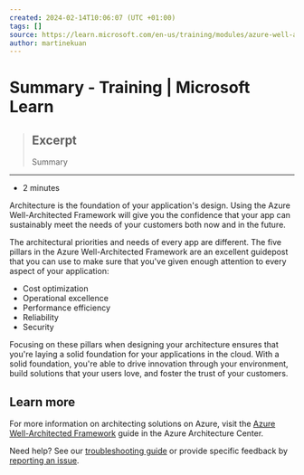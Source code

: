 ```yaml
---
created: 2024-02-14T10:06:07 (UTC +01:00)
tags: []
source: https://learn.microsoft.com/en-us/training/modules/azure-well-architected-introduction/8-summary
author: martinekuan
---
```


# Summary - Training | Microsoft Learn

> ## Excerpt
> Summary

---
-   2 minutes

Architecture is the foundation of your application's design. Using the Azure Well-Architected Framework will give you the confidence that your app can sustainably meet the needs of your customers both now and in the future.

The architectural priorities and needs of every app are different. The five pillars in the Azure Well-Architected Framework are an excellent guidepost that you can use to make sure that you've given enough attention to every aspect of your application:

-   Cost optimization
-   Operational excellence
-   Performance efficiency
-   Reliability
-   Security

Focusing on these pillars when designing your architecture ensures that you're laying a solid foundation for your applications in the cloud. With a solid foundation, you're able to drive innovation through your environment, build solutions that your users love, and foster the trust of your customers.

## Learn more

For more information on architecting solutions on Azure, visit the [Azure Well-Architected Framework](https://learn.microsoft.com/en-us/azure/architecture/framework) guide in the Azure Architecture Center.

Need help? See our [troubleshooting guide](https://learn.microsoft.com/en-us/training/support/troubleshooting?uid=learn.azure-well-architected-introduction.8-summary&documentId=4705672c-fc30-bc0f-3e70-6276b4c6ea05&versionIndependentDocumentId=10048cfb-d9e8-6f1d-d5f0-40aa5d7dbdca&contentPath=%2FMicrosoftDocs%2Flearn-pr%2Fblob%2Flive%2Flearn-pr%2Fazure%2Fazure-well-architected-introduction%2F8-summary.yml&url=https%3A%2F%2Flearn.microsoft.com%2Fen-us%2Ftraining%2Fmodules%2Fazure-well-architected-introduction%2F8-summary&author=martinek) or provide specific feedback by [reporting an issue](https://learn.microsoft.com/en-us/training/support/troubleshooting?uid=learn.azure-well-architected-introduction.8-summary&documentId=4705672c-fc30-bc0f-3e70-6276b4c6ea05&versionIndependentDocumentId=10048cfb-d9e8-6f1d-d5f0-40aa5d7dbdca&contentPath=%2FMicrosoftDocs%2Flearn-pr%2Fblob%2Flive%2Flearn-pr%2Fazure%2Fazure-well-architected-introduction%2F8-summary.yml&url=https%3A%2F%2Flearn.microsoft.com%2Fen-us%2Ftraining%2Fmodules%2Fazure-well-architected-introduction%2F8-summary&author=martinek#report-feedback).
